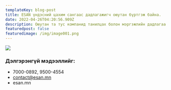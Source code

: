 ```yaml
---
templateKey: blog-post
title: ESAN үндэсний цахим сангаас дадлагажигч оюутан бүртгэж байна.
date: 2022-04-26T04:20:56.909Z
description: Оюутан та тус компанид танилцах болон мэргэжлийн дадлагаа хийх боломжтой.
featuredpost: false
featuredimage: /img/image001.png
---
```


![](/img/дадлага.jpg)

### Дэлгэрэнгүй мэдээллийг:

- 7000-0892, 9500-4554
- contact@esan.mn
- esan.mn
